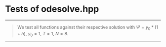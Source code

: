 # Tests of odesolve.hpp

***
> We test all functions against their respective solution with $\Psi = y_0 * (1+h)$, $y_0 = 1$, $T=1$, $N=8$.
***
